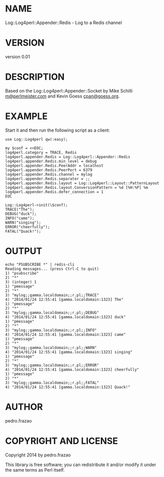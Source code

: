 # NAME

Log::Log4perl::Appender::Redis - Log to a Redis channel

# VERSION

version 0.01

# DESCRIPTION

Based on the Log::Log4perl::Appender::Socket by Mike Schilli <m@perlmeister.com> and Kevin Goess <cpan@goess.org>.

# EXAMPLE

Start it and then run the following script as a client:

    use Log::Log4perl qw(:easy);

    my $conf = <<EOC;
    log4perl.category = TRACE, Redis
    log4perl.appender.Redis = Log::Log4perl::Appender::Redis
    log4perl.appender.Redis.min_level = debug
    log4perl.appender.Redis.PeerAddr = localhost
    log4perl.appender.Redis.PeerPort = 6379
    log4perl.appender.Redis.channel = mylog
    log4perl.appender.Redis.separator = ;;
    log4perl.appender.Redis.layout = Log::Log4perl::Layout::PatternLayout
    log4perl.appender.Redis.layout.ConversionPattern = %d [%H:%P] %m
    log4perl.appender.Redis.defer_connection = 1
    EOC

    Log::Log4perl->init(\$conf);
    TRACE("The");
    DEBUG("duck");
    INFO("came");
    WARN("singing");
    ERROR("cheerfully");
    FATAL("Quack!");

# OUTPUT

    echo "PSUBSCRIBE *" | redis-cli
    Reading messages... (press Ctrl-C to quit)
    1) "psubscribe"
    2) "*"
    3) (integer) 1
    1) "pmessage"
    2) "*"
    3) "mylog;;gamma.localdomain;;r.pl;;TRACE"
    4) "2014/01/24 12:55:41 [gamma.localdomain:1323] The"
    1) "pmessage"
    2) "*"
    3) "mylog;;gamma.localdomain;;r.pl;;DEBUG"
    4) "2014/01/24 12:55:41 [gamma.localdomain:1323] duck"
    1) "pmessage"
    2) "*"
    3) "mylog;;gamma.localdomain;;r.pl;;INFO"
    4) "2014/01/24 12:55:41 [gamma.localdomain:1323] came"
    1) "pmessage"
    2) "*"
    3) "mylog;;gamma.localdomain;;r.pl;;WARN"
    4) "2014/01/24 12:55:41 [gamma.localdomain:1323] singing"
    1) "pmessage"
    2) "*"
    3) "mylog;;gamma.localdomain;;r.pl;;ERROR"
    4) "2014/01/24 12:55:41 [gamma.localdomain:1323] cheerfully"
    1) "pmessage"
    2) "*"
    3) "mylog;;gamma.localdomain;;r.pl;;FATAL"
    4) "2014/01/24 12:55:41 [gamma.localdomain:1323] Quack!"


# AUTHOR

pedro.frazao

# COPYRIGHT AND LICENSE

Copyright 2014 by pedro.frazao

This library is free software; you can redistribute it and/or modify
it under the same terms as Perl itself.

